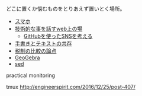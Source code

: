 どこに置くか悩むものをとりあえず置いとく場所。

- [スマホ](スマホ.md)
- [技術的な事を話すweb上の場](技術的な事を話すweb上の場.md)
  - [GitHubを使ったSNSを考える](GitHubを使ったSNSを考える.md)
- [手書きとテキストの共存](手書きとテキストの共存.md)
- [税制の比較の論点](税制の比較の論点.md)
- [GeoGebra](GeoGebra.md)
- [sed](sed.md)

practical monitoring

tmux
http://engineerspirit.com/2016/12/25/post-407/

